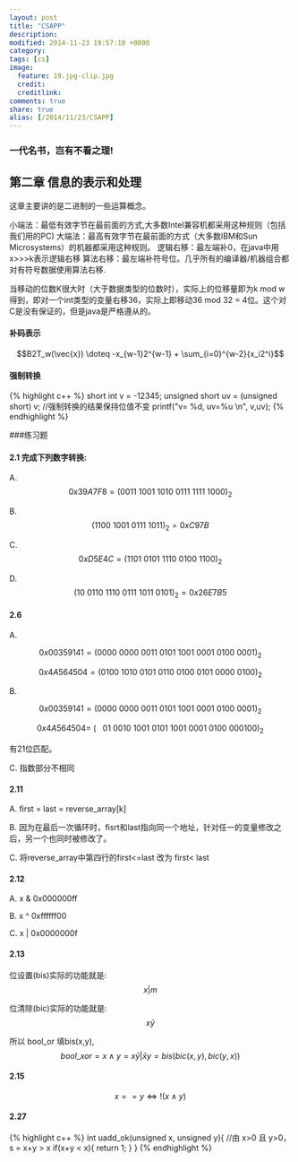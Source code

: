 ```yaml
---
layout: post
title: "CSAPP"
description: 
modified: 2014-11-23 19:57:10 +0800
category: 
tags: [cs]
image:
  feature: 19.jpg-clip.jpg
  credit: 
  creditlink: 
comments: true
share: true
alias: [/2014/11/23/CSAPP]
---
```


### 一代名书，岂有不看之理!
<!--more-->
## 第二章 信息的表示和处理
这章主要讲的是二进制的一些运算概念。

小端法：最低有效字节在最前面的方式,大多数Intel兼容机都采用这种规则（包括我们用的PC)
大端法：最高有效字节在最前面的方式（大多数IBM和Sun Microsystems）的机器都采用这种规则。
逻辑右移：最左端补0，在java中用x>>>k表示逻辑右移
算法右移：最左端补符号位。几乎所有的编译器/机器组合都对有符号数据使用算法右移.

当移动的位数K很大时（大于数据类型的位数时），实际上的位移量即为k mod w得到，即对一个int类型的变量右移36，实际上即移动36 mod 32 = 4位。这个对C是没有保证的，但是java是严格遵从的。

#### 补码表示

$$B2T_w(\vec{x}) \doteq -x_{w-1}2^{w-1} + \sum_{i=0}^{w-2}{x_i2^i}$$ 

#### 强制转换

{% highlight c++ %}
short int v = -12345;
unsigned short uv = (unsigned short) v; //强制转换的结果保持位值不变
printf("v= %d, uv=%u \n", v,uv); 
{% endhighlight %}

###练习题

#### 2.1 完成下列数字转换:

A. $$0x39A7F8 = (0011 \ 1001 \ 1010 \ 0111 \ 1111 \ 1000)_2$$

B. $$(1100 \ 1001 \ 0111 \ 1011)_2 = 0xC97B $$

C. $$0xD5E4C = (1101 \ 0101 \ 1110 \ 0100 \ 1100)_2 $$

D. $$(10 \ 0110 \ 1110 \ 0111 \ 1011 \ 0101)_2 = 0x26E7B5 $$


#### 2.6

A. 	

$$0x00359141 =  (0000 \ 0000 \ 0011 \ 0101 \ 1001 \ 0001 \ 0100 \ 0001)_2 $$

$$ 0x4A564504 = (0100 \ 1010 \ 0101 \ 0110 \ 0100 \ 0101 \ 0000 \ 0100)_2 $$	

B. 

$$0x00359141 = (0000 \ 0000 \ 0011 \ 0101 \ 1001 \ 0001 \ 0100 \ 0001)_2 $$

$$0x4A564504 =  \ ( \  \  \  01 \ 0010 \ 1001 \ 0101 \ 1001 \ 0001 \ 0100 \ 000100)_2 $$	

有21位匹配。

C. 指数部分不相同

#### 2.11

A. first = last = reverse_array[k]

B. 因为在最后一次循环时，fisrt和last指向同一个地址，针对任一的变量修改之后，另一个也同时被修改了。 

C. 将reverse_array中第四行的first<=last 改为 first< last

#### 2.12

A. x & 0x000000ff

B. x ^ 0xffffff00

C. x | 0x0000000f

#### 2.13

位设置(bis)实际的功能就是: $$ x \vert m$$

位清除(bic)实际的功能就是: $$x\bar{y}$$

所以 bool_or 填bis(x,y), 
$$bool\_xor = x \land y = x \bar{y} \vert \bar{x} y = bis(bic(x,y),bic(y,x))$$

#### 2.15

$$ x==y \iff !(x \land y)$$

#### 2.27

{% highlight c++ %}
int uadd_ok(unsigned x, unsigned y){
	//由 x>0 且 y>0，s = x+y > x 
	if(x+y < x){
		return 1;
	}
}
{% endhighlight %}